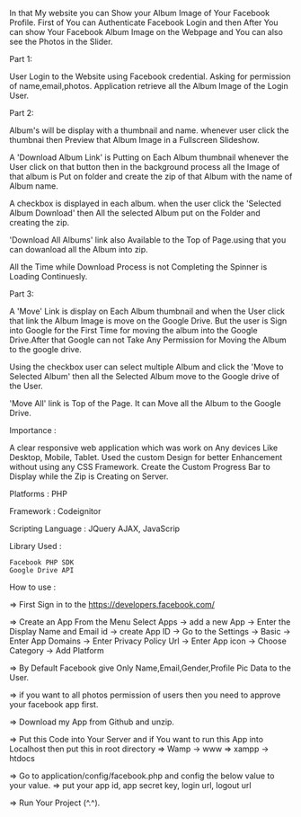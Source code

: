 In that My website you can Show your Album Image of Your Facebook Profile. First of You can Authenticate Facebook Login and then After You can show Your Facebook Album Image on the Webpage and You can also see the Photos in the Slider.

Part 1:

User Login to the Website using Facebook credential. Asking for permission of name,email,photos. Application retrieve all the Album Image of the Login User.

Part 2:

Album's will be display with a thumbnail and name. whenever user click the thumbnai then Preview that Album Image in a Fullscreen Slideshow.

A 'Download Album Link' is Putting on Each Album thumbnail whenever the User click on that button then in the background process all the Image of that album is Put on folder and create the zip of that Album with the name of Album name.

A checkbox is displayed in each album. when the user click the 'Selected Album Download' then All the selected Album put on the Folder and creating the zip.

'Download All Albums' link also Available to the Top of Page.using that you can dowanload all the Album into zip.

All the Time while Download Process is not Completing the Spinner is Loading Continuesly.

Part 3:

A 'Move' Link is display on Each Album thumbnail and when the User click that link the Album Image is move on the Google Drive. But the user is Sign into Google for the First Time for moving the album into the Google Drive.After that Google can not Take Any Permission for Moving the Album to the google drive.

Using the checkbox user can select multiple Album and click the 'Move to Selected Album' then all the Selected Album move to the Google drive of the User.

'Move All' link is Top of the Page. It can Move all the Album to the Google Drive.

Importance :

A clear responsive web application which was work on Any devices Like Desktop, Mobile, Tablet.
Used the custom Design for better Enhancement without using any CSS Framework.
Create the Custom Progress Bar to Display while the Zip is Creating on Server.


Platforms : PHP 

Framework : Codeignitor

Scripting Language : JQuery AJAX, JavaScrip

Library Used :

    Facebook PHP SDK 
    Google Drive API

How to use :

=> First Sign in to the https://developers.facebook.com/

=> Create an App
        From the Menu Select Apps 
        -> add a new App 
        -> Enter the Display Name and Email id -> create App ID
        -> Go to the Settings -> Basic 
        -> Enter App Domains
        -> Enter Privacy Policy Url
        -> Enter App icon
        -> Choose Category
        -> Add Platform

=> By Default Facebook give Only Name,Email,Gender,Profile Pic Data to the User.

=> if you want to all photos permission of users then you need to approve your facebook app first.

=> Download my App from Github and unzip.

=> Put this Code into Your Server and if You want to run this App into Localhost then put this in root directory 
        => Wamp -> www 
        => xampp -> htdocs

=> Go to application/config/facebook.php and config the below value to your value.
        => put your app id, app secret key, login url, logout url

=> Run Your Project (^.^).